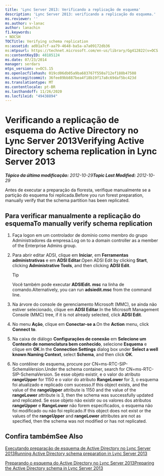 ```yaml
---
title: 'Lync Server 2013: Verificando a replicação de esquema'
description: 'Lync Server 2013: verificando a replicação do esquema.'
ms.reviewer: ''
ms.author: v-lanac
author: lanachin
f1.keywords:
- NOCSH
TOCTitle: Verifying schema replication
ms:assetid: ad01a7cf-aa79-4648-ba5a-a7a09172db36
ms:mtpsurl: https://technet.microsoft.com/en-us/library/Gg412822(v=OCS.15)
ms:contentKeyID: 48185124
ms.date: 07/23/2014
manager: serdars
mtps_version: v=OCS.15
ms.openlocfilehash: 019cd06db05a9ba683767f550a712ef188b47508
ms.sourcegitcommit: 36fee89bb887bea4f18b19f17a8c69daf5bc423d
ms.translationtype: MT
ms.contentlocale: pt-BR
ms.lasthandoff: 11/26/2020
ms.locfileid: "49438894"
---
```

# <a name="verifying-active-directory-schema-replication-in-lync-server-2013"></a><span data-ttu-id="3c499-103">Verificando a replicação de esquema do Active Directory no Lync Server 2013</span><span class="sxs-lookup"><span data-stu-id="3c499-103">Verifying Active Directory schema replication in Lync Server 2013</span></span>

<div data-xmlns="http://www.w3.org/1999/xhtml">

<div class="topic" data-xmlns="http://www.w3.org/1999/xhtml" data-msxsl="urn:schemas-microsoft-com:xslt" data-cs="https://msdn.microsoft.com/">

<div data-asp="https://msdn2.microsoft.com/asp">



</div>

<div id="mainSection">

<div id="mainBody"><span data-ttu-id="3c499-104">

<span> </span></span><span class="sxs-lookup"><span data-stu-id="3c499-104">

<span> </span></span></span>

<span data-ttu-id="3c499-105">_**Tópico da última modificação:** 2012-10-29_</span><span class="sxs-lookup"><span data-stu-id="3c499-105">_**Topic Last Modified:** 2012-10-29_</span></span>

<span data-ttu-id="3c499-106">Antes de executar a preparação da floresta, verifique manualmente se a partição do esquema foi replicada.</span><span class="sxs-lookup"><span data-stu-id="3c499-106">Before you run forest preparation, manually verify that the schema partition has been replicated.</span></span>

<div>

## <a name="to-manually-verify-schema-replication"></a><span data-ttu-id="3c499-107">Para verificar manualmente a replicação do esquema</span><span class="sxs-lookup"><span data-stu-id="3c499-107">To manually verify schema replication</span></span>

1.  <span data-ttu-id="3c499-108">Faça logon em um controlador de domínio como membro do grupo Administradores da empresa.</span><span class="sxs-lookup"><span data-stu-id="3c499-108">Log on to a domain controller as a member of the Enterprise Admins group.</span></span>

2.  <span data-ttu-id="3c499-109">Para abrir editar ADSI, clique em **Iniciar**, em **Ferramentas administrativas** e em **ADSI Editar**.</span><span class="sxs-lookup"><span data-stu-id="3c499-109">Open ADSI Edit by clicking **Start**, clicking **Administrative Tools**, and then clicking **ADSI Edit**.</span></span>
    
    <div>
    

    > [!TIP]  
    > <span data-ttu-id="3c499-110">Você também pode executar <STRONG>ADSIEdit. msc</STRONG> na linha de comando.</span><span class="sxs-lookup"><span data-stu-id="3c499-110">Alternatively, you can run <STRONG>adsiedit.msc</STRONG> from the command line.</span></span>

    
    </div>

3.  <span data-ttu-id="3c499-111">Na árvore do console de gerenciamento Microsoft (MMC), se ainda não estiver selecionado, clique em **ADSI Editar**.</span><span class="sxs-lookup"><span data-stu-id="3c499-111">In the Microsoft Management Console (MMC) tree, if it is not already selected, click **ADSI Edit**.</span></span>

4.  <span data-ttu-id="3c499-112">No menu **Ação**, clique em **Conectar-se a**.</span><span class="sxs-lookup"><span data-stu-id="3c499-112">On the **Action** menu, click **Connect to**.</span></span>

5.  <span data-ttu-id="3c499-113">Na caixa de diálogo **Configurações de conexão** em **Selecione um Contexto de nomenclatura bem conhecido**, selecione **Esquema** e clique em **OK**.</span><span class="sxs-lookup"><span data-stu-id="3c499-113">In the **Connection Settings** dialog box under **Select a well known Naming Context**, select **Schema**, and then click **OK**.</span></span>

6.  <span data-ttu-id="3c499-114">No contêiner de esquema, procure por CN=ms-RTC-SIP-SchemaVersion.</span><span class="sxs-lookup"><span data-stu-id="3c499-114">Under the schema container, search for CN=ms-RTC-SIP-SchemaVersion.</span></span> <span data-ttu-id="3c499-115">Se esse objeto existir, e o valor do atributo **rangeUpper** for 1150 e o valor do atributo **RangeLower** for 3, o esquema foi atualizado e replicado com sucesso.</span><span class="sxs-lookup"><span data-stu-id="3c499-115">If this object exists, and the value of the **rangeUpper** attribute is 1150 and the value of the **rangeLower** attribute is 3, then the schema was successfully updated and replicated.</span></span> <span data-ttu-id="3c499-116">Se esse objeto não existir ou os valores dos atributos **rangeUpper** e **RangeLower** não forem especificados, o esquema não foi modificado ou não foi replicado.</span><span class="sxs-lookup"><span data-stu-id="3c499-116">If this object does not exist or the values of the **rangeUpper** and **rangeLower** attributes are not as specified, then the schema was not modified or has not replicated.</span></span>

</div>

<div>

## <a name="see-also"></a><span data-ttu-id="3c499-117">Confira também</span><span class="sxs-lookup"><span data-stu-id="3c499-117">See Also</span></span>


[<span data-ttu-id="3c499-118">Executando preparação de esquema de Active Directory no Lync Server 2013</span><span class="sxs-lookup"><span data-stu-id="3c499-118">Running Active Directory schema preparation in Lync Server 2013</span></span>](lync-server-2013-running-schema-preparation.md)  


[<span data-ttu-id="3c499-119">Preparando o esquema do Active Directory no Lync Server 2013</span><span class="sxs-lookup"><span data-stu-id="3c499-119">Preparing the Active Directory schema in Lync Server 2013</span></span>](lync-server-2013-preparing-the-active-directory-schema.md)  
  

<span data-ttu-id="3c499-120"></div>

</div>

<span> </span>

</div>

</div>

</span><span class="sxs-lookup"><span data-stu-id="3c499-120"></div>

</div>

<span> </span>

</div>

</div>

</span></span></div>

